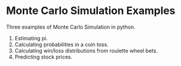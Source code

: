 # Monte Carlo Simulation Examples

Three examples of Monte Carlo Simulation in python.

1.  Estimating pi.
2.  Calculating probabilities in a coin toss.
3.  Calculating win/loss distributions from roulette wheel bets.
4.  Predicting stock prices.
